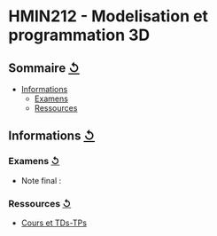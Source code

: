# HMIN212 - Modelisation et programmation 3D

## Sommaire [↺](#sommaire-)

- [Informations](#informations-)
  - [Examens](#examens-)
  - [Ressources](#ressources-)

## Informations [↺](#sommaire-)

### Examens [↺](#sommaire-)

- Note final : 

### Ressources [↺](#sommaire-)

- [Cours et TDs-TPs]()
